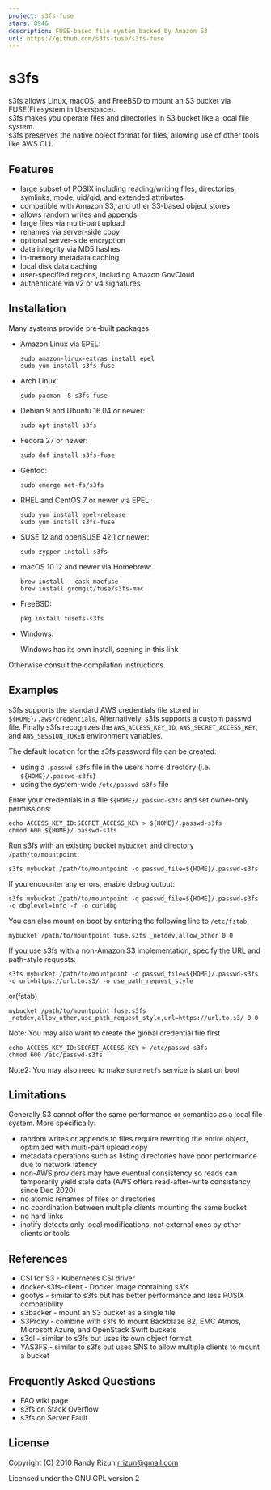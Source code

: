 ```yaml
---
project: s3fs-fuse
stars: 8946
description: FUSE-based file system backed by Amazon S3
url: https://github.com/s3fs-fuse/s3fs-fuse
---
```


s3fs
====

s3fs allows Linux, macOS, and FreeBSD to mount an S3 bucket via FUSE(Filesystem in Userspace).  
s3fs makes you operate files and directories in S3 bucket like a local file system.  
s3fs preserves the native object format for files, allowing use of other tools like AWS CLI.

Features
--------

-   large subset of POSIX including reading/writing files, directories, symlinks, mode, uid/gid, and extended attributes
-   compatible with Amazon S3, and other S3-based object stores
-   allows random writes and appends
-   large files via multi-part upload
-   renames via server-side copy
-   optional server-side encryption
-   data integrity via MD5 hashes
-   in-memory metadata caching
-   local disk data caching
-   user-specified regions, including Amazon GovCloud
-   authenticate via v2 or v4 signatures

Installation
------------

Many systems provide pre-built packages:

-   Amazon Linux via EPEL:
    
    ```
    sudo amazon-linux-extras install epel
    sudo yum install s3fs-fuse
    ```
    
-   Arch Linux:
    
    ```
    sudo pacman -S s3fs-fuse
    ```
    
-   Debian 9 and Ubuntu 16.04 or newer:
    
    ```
    sudo apt install s3fs
    ```
    
-   Fedora 27 or newer:
    
    ```
    sudo dnf install s3fs-fuse
    ```
    
-   Gentoo:
    
    ```
    sudo emerge net-fs/s3fs
    ```
    
-   RHEL and CentOS 7 or newer via EPEL:
    
    ```
    sudo yum install epel-release
    sudo yum install s3fs-fuse
    ```
    
-   SUSE 12 and openSUSE 42.1 or newer:
    
    ```
    sudo zypper install s3fs
    ```
    
-   macOS 10.12 and newer via Homebrew:
    
    ```
    brew install --cask macfuse
    brew install gromgit/fuse/s3fs-mac
    ```
    
-   FreeBSD:
    
    ```
    pkg install fusefs-s3fs
    ```
    
-   Windows:
    
    Windows has its own install, seening in this link
    

Otherwise consult the compilation instructions.

Examples
--------

s3fs supports the standard AWS credentials file stored in `${HOME}/.aws/credentials`. Alternatively, s3fs supports a custom passwd file. Finally s3fs recognizes the `AWS_ACCESS_KEY_ID`, `AWS_SECRET_ACCESS_KEY`, and `AWS_SESSION_TOKEN` environment variables.

The default location for the s3fs password file can be created:

-   using a `.passwd-s3fs` file in the users home directory (i.e. `${HOME}/.passwd-s3fs`)
-   using the system-wide `/etc/passwd-s3fs` file

Enter your credentials in a file `${HOME}/.passwd-s3fs` and set owner-only permissions:

```
echo ACCESS_KEY_ID:SECRET_ACCESS_KEY > ${HOME}/.passwd-s3fs
chmod 600 ${HOME}/.passwd-s3fs
```

Run s3fs with an existing bucket `mybucket` and directory `/path/to/mountpoint`:

```
s3fs mybucket /path/to/mountpoint -o passwd_file=${HOME}/.passwd-s3fs
```

If you encounter any errors, enable debug output:

```
s3fs mybucket /path/to/mountpoint -o passwd_file=${HOME}/.passwd-s3fs -o dbglevel=info -f -o curldbg
```

You can also mount on boot by entering the following line to `/etc/fstab`:

```
mybucket /path/to/mountpoint fuse.s3fs _netdev,allow_other 0 0
```

If you use s3fs with a non-Amazon S3 implementation, specify the URL and path-style requests:

```
s3fs mybucket /path/to/mountpoint -o passwd_file=${HOME}/.passwd-s3fs -o url=https://url.to.s3/ -o use_path_request_style
```

or(fstab)

```
mybucket /path/to/mountpoint fuse.s3fs _netdev,allow_other,use_path_request_style,url=https://url.to.s3/ 0 0
```

Note: You may also want to create the global credential file first

```
echo ACCESS_KEY_ID:SECRET_ACCESS_KEY > /etc/passwd-s3fs
chmod 600 /etc/passwd-s3fs
```

Note2: You may also need to make sure `netfs` service is start on boot

Limitations
-----------

Generally S3 cannot offer the same performance or semantics as a local file system. More specifically:

-   random writes or appends to files require rewriting the entire object, optimized with multi-part upload copy
-   metadata operations such as listing directories have poor performance due to network latency
-   non-AWS providers may have eventual consistency so reads can temporarily yield stale data (AWS offers read-after-write consistency since Dec 2020)
-   no atomic renames of files or directories
-   no coordination between multiple clients mounting the same bucket
-   no hard links
-   inotify detects only local modifications, not external ones by other clients or tools

References
----------

-   CSI for S3 - Kubernetes CSI driver
-   docker-s3fs-client - Docker image containing s3fs
-   goofys - similar to s3fs but has better performance and less POSIX compatibility
-   s3backer - mount an S3 bucket as a single file
-   S3Proxy - combine with s3fs to mount Backblaze B2, EMC Atmos, Microsoft Azure, and OpenStack Swift buckets
-   s3ql - similar to s3fs but uses its own object format
-   YAS3FS - similar to s3fs but uses SNS to allow multiple clients to mount a bucket

Frequently Asked Questions
--------------------------

-   FAQ wiki page
-   s3fs on Stack Overflow
-   s3fs on Server Fault

License
-------

Copyright (C) 2010 Randy Rizun rrizun@gmail.com

Licensed under the GNU GPL version 2
